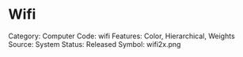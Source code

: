 # Wifi

Category: Computer
Code: wifi
Features: Color, Hierarchical, Weights
Source: System
Status: Released
Symbol: wifi2x.png